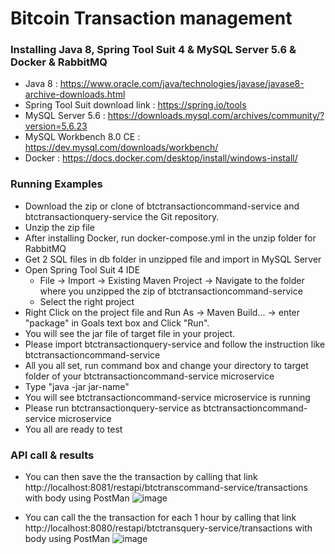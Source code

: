 # Bitcoin Transaction management

### Installing Java 8, Spring Tool Suit 4 & MySQL Server 5.6 & Docker & RabbitMQ
- Java 8 : https://www.oracle.com/java/technologies/javase/javase8-archive-downloads.html
- Spring Tool Suit download link : https://spring.io/tools
- MySQL Server 5.6 : https://downloads.mysql.com/archives/community/?version=5.6.23
- MySQL Workbench 8.0 CE : https://dev.mysql.com/downloads/workbench/
- Docker : https://docs.docker.com/desktop/install/windows-install/

### Running Examples
- Download the zip or clone of btctransactioncommand-service and btctransactionquery-service the Git repository.
- Unzip the zip file
- After installing Docker, run docker-compose.yml in the unzip folder for RabbitMQ
- Get 2 SQL files in db folder in unzipped file and import in MySQL Server
- Open Spring Tool Suit 4 IDE
   - File -> Import -> Existing Maven Project -> Navigate to the folder where you unzipped the zip of btctransactioncommand-service
   - Select the right project
- Right Click on the project file and Run As -> Maven Build... -> enter "package" in Goals text box and Click "Run".
- You will see the jar file of target file in your project.
- Please import btctransactionquery-service and follow the instruction like btctransactioncommand-service
- All you all set, run command box and change your directory to target folder of your btctransactioncommand-service microservice 
- Type "java -jar jar-name"
- You will see btctransactioncommand-service microservice is running
- Please run btctransactionquery-service as btctransactioncommand-service microservice
- You all are ready to test

### API call & results
- You can then save the the transaction by calling that link http://localhost:8081/restapi/btctranscommand-service/transactions with body using PostMan
![image](https://user-images.githubusercontent.com/46620054/230017922-538b40ed-5286-4237-acae-a01813dc1348.png)

- You can call the the transaction for each 1 hour by calling that link http://localhost:8080/restapi/btctransquery-service/transactions with body using PostMan
![image](https://user-images.githubusercontent.com/46620054/230018430-d9581e13-cb03-444f-b857-815bc5878d28.png)
